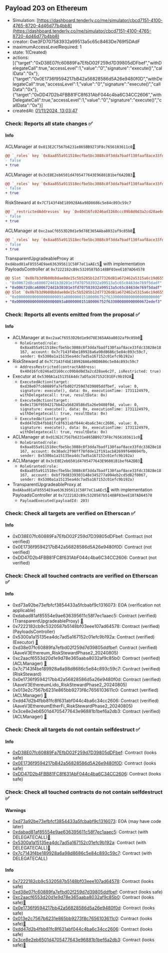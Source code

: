 ## Payload 203 on Ethereum

- Simulation: [https://dashboard.tenderly.co/me/simulator/cbcd7151-4100-4765-8720-4d46d77b4bb8](https://dashboard.tenderly.co/me/simulator/cbcd7151-4100-4765-8720-4d46d77b4bb8)
- creator: 0xe3FD707583932a99513a5c65c8463De769f5DAdF
- maximumAccessLevelRequired: 1
- state: 1(Created)
- actions: [{"target":"0xD38E07fc60889Fa7EfbD02F259d7D39805dDFbef","withDelegateCall":true,"accessLevel":1,"value":"0","signature":"execute()","callData":"0x"},{"target":"0x0E1736f9594217bB42a56828586d5A26e9480f0D","withDelegateCall":true,"accessLevel":1,"value":"0","signature":"execute()","callData":"0x"},{"target":"0xDD47D2b4FBB81FC8f631AbF044c4ba6C34CC2606","withDelegateCall":true,"accessLevel":1,"value":"0","signature":"execute()","callData":"0x"}]
- createdAt: [01/11/2024, 13:03:47](https://etherscan.io/tx/0x471b2bcb571df269747ab0426295ab950433898e44af6f64127d522daa86a00c)

### Check: Reports all state changes :white_check_mark:

#### Info


ACLManager at `0x013E2C7567b6231e865BB9273F8c7656103611c0`[:ghost:](https://github.com/bgd-labs/aave-address-book "AaveV3EthereumLido.ACL_MANAGER")
```diff
@@ `_roles` key `0x8aa855a911518ecfbe5bc3088c8f3dda7badf130faaf8ace33fdc33828e18167.members.0x30adc2f98ff78fdde12f191acb82699f640694fb` @@
- false
+ true
```

ACLManager at `0x3cE8E2eb6501d4705477643E96881B1bef6A2DB3`[:ghost:](https://github.com/bgd-labs/aave-address-book "AaveV3EthereumEtherFi.ACL_MANAGER")
```diff
@@ `_roles` key `0x8aa855a911518ecfbe5bc3088c8f3dda7badf130faaf8ace33fdc33828e18167.members.0xbf79d8339303148e345277a994eb2cd5d82f0067` @@
- false
+ true
```

RiskSteward at `0x7C7143f4bE189928A6a98D8686c5e84c893c59c7`
```diff
@@ `_restrictedAddresses` key `0x40d16fc0246ad3160ccc09b8d0d3a2cd28ae6c2f` @@
- false
+ true
```

ACLManager at `0xc2aaCf6553D20d1e9d78E365AAba8032af9c85b0`[:ghost:](https://github.com/bgd-labs/aave-address-book "AaveV3Ethereum.ACL_MANAGER")
```diff
@@ `_roles` key `0x8aa855a911518ecfbe5bc3088c8f3dda7badf130faaf8ace33fdc33828e18167.members.0x7c7143f4be189928a6a98d8686c5e84c893c59c7` @@
- false
+ true
```

TransparentUpgradeableProxy at `0xdAbad81aF85554E9ae636395611C58F7eC1aAEc5`[:ghost:](https://github.com/bgd-labs/aave-address-book "GovernanceV3Ethereum.PAYLOADS_CONTROLLER") with implementation PayloadsController at `0x7222182cB9c5320587b5148BF03eeE107AD64578`
```diff
@@ Slot `0x0b7b3d9b00b8dae8de15c5b5285b12d77326d81a672462a5315a6c19d655969c` @@
- "0x00672d8ca6006724d1b30201e3fd707583932a99513a5c65c8463de769f5dadf"
+ "0x00672d8ca6006724d1b30301e3fd707583932a99513a5c65c8463de769f5dadf"
@@ Slot `0x0b7b3d9b00b8dae8de15c5b5285b12d77326d81a672462a5315a6c19d655969d` @@
- "0x000000000000000000093a800000015180006752f63300000000000000000000"
+ "0x000000000000000000093a800000015180006752f633000000000000672edef3"
```


### Check: Reports all events emitted from the proposal :white_check_mark:

#### Info

- ACLManager at `0xc2aaCf6553D20d1e9d78E365AAba8032af9c85b0`[:ghost:](https://github.com/bgd-labs/aave-address-book "AaveV3Ethereum.ACL_MANAGER")
  - `RoleGranted(role: 0x8aa855a911518ecfbe5bc3088c8f3dda7badf130faaf8ace33fdc33828e18167, account: 0x7c7143f4be189928a6a98d8686c5e84c893c59c7, sender: 0x5300a1a15135ea4dc7ad5a167152c01efc9b192a)`
- RiskSteward at `0x7C7143f4bE189928A6a98D8686c5e84c893c59c7`
  - `AddressRestricted(contractAddress: 0x40d16fc0246ad3160ccc09b8d0d3a2cd28ae6c2f, isRestricted: true)`
- Executor at `0x5300A1a15135EA4dc7aD5a167152C01EFc9b192A`[:ghost:](https://github.com/bgd-labs/aave-address-book "AaveV2Ethereum.POOL_ADMIN, AaveV2EthereumAMM.POOL_ADMIN, AaveV3Ethereum.ACL_ADMIN, AaveV3EthereumEtherFi.ACL_ADMIN, AaveV3EthereumLido.ACL_ADMIN, GovernanceV3Ethereum.EXECUTOR_LVL_1")
  - `ExecutedAction(target: 0xd38e07fc60889fa7efbd02f259d7d39805ddfbef, value: 0, signature: execute(), data: 0x, executionTime: 1731124979, withDelegatecall: true, resultData: 0x)`
  - `ExecutedAction(target: 0x0e1736f9594217bb42a56828586d5a26e9480f0d, value: 0, signature: execute(), data: 0x, executionTime: 1731124979, withDelegatecall: true, resultData: 0x)`
  - `ExecutedAction(target: 0xdd47d2b4fbb81fc8f631abf044c4ba6c34cc2606, value: 0, signature: execute(), data: 0x, executionTime: 1731124979, withDelegatecall: true, resultData: 0x)`
- ACLManager at `0x013E2C7567b6231e865BB9273F8c7656103611c0`[:ghost:](https://github.com/bgd-labs/aave-address-book "AaveV3EthereumLido.ACL_MANAGER")
  - `RoleGranted(role: 0x8aa855a911518ecfbe5bc3088c8f3dda7badf130faaf8ace33fdc33828e18167, account: 0x30adc2f98ff78fdde12f191acb82699f640694fb, sender: 0x5300a1a15135ea4dc7ad5a167152c01efc9b192a)`
- ACLManager at `0x3cE8E2eb6501d4705477643E96881B1bef6A2DB3`[:ghost:](https://github.com/bgd-labs/aave-address-book "AaveV3EthereumEtherFi.ACL_MANAGER")
  - `RoleGranted(role: 0x8aa855a911518ecfbe5bc3088c8f3dda7badf130faaf8ace33fdc33828e18167, account: 0xbf79d8339303148e345277a994eb2cd5d82f0067, sender: 0x5300a1a15135ea4dc7ad5a167152c01efc9b192a)`
- TransparentUpgradeableProxy at `0xdAbad81aF85554E9ae636395611C58F7eC1aAEc5`[:ghost:](https://github.com/bgd-labs/aave-address-book "GovernanceV3Ethereum.PAYLOADS_CONTROLLER") with implementation PayloadsController at `0x7222182cB9c5320587b5148BF03eeE107AD64578`
  - `PayloadExecuted(payloadId: 203)`

### Check: Check all targets are verified on Etherscan :white_check_mark:

#### Info

- 0xD38E07fc60889Fa7EfbD02F259d7D39805dDFbef: Contract (not verified) 
- 0x0E1736f9594217bB42a56828586d5A26e9480f0D: Contract (not verified) 
- 0xDD47D2b4FBB81FC8f631AbF044c4ba6C34CC2606: Contract (not verified) 

### Check: Check all touched contracts are verified on Etherscan :white_check_mark:

#### Info

- 0xd73a92be73efbfcf3854433a5fcbabf9c1316073: EOA (verification not applicable)
- 0xdabad81af85554e9ae636395611c58f7ec1aaec5: Contract (verified) (TransparentUpgradeableProxy) [:ghost:](https://github.com/bgd-labs/aave-address-book "GovernanceV3Ethereum.PAYLOADS_CONTROLLER")
- 0x7222182cb9c5320587b5148bf03eee107ad64578: Contract (verified) (PayloadsController) 
- 0x5300a1a15135ea4dc7ad5a167152c01efc9b192a: Contract (verified) (Executor) [:ghost:](https://github.com/bgd-labs/aave-address-book "AaveV2Ethereum.POOL_ADMIN, AaveV2EthereumAMM.POOL_ADMIN, AaveV3Ethereum.ACL_ADMIN, AaveV3EthereumEtherFi.ACL_ADMIN, AaveV3EthereumLido.ACL_ADMIN, GovernanceV3Ethereum.EXECUTOR_LVL_1")
- 0xd38e07fc60889fa7efbd02f259d7d39805ddfbef: Contract (verified) (AaveV3Ethereum_RiskStewardPhase2_20240805) 
- 0xc2aacf6553d20d1e9d78e365aaba8032af9c85b0: Contract (verified) (ACLManager) [:ghost:](https://github.com/bgd-labs/aave-address-book "AaveV3Ethereum.ACL_MANAGER")
- 0x7c7143f4be189928a6a98d8686c5e84c893c59c7: Contract (verified) (RiskSteward) 
- 0x0e1736f9594217bb42a56828586d5a26e9480f0d: Contract (verified) (AaveV3EthereumLido_RiskStewardPhase2_20240805) 
- 0x013e2c7567b6231e865bb9273f8c7656103611c0: Contract (verified) (ACLManager) [:ghost:](https://github.com/bgd-labs/aave-address-book "AaveV3EthereumLido.ACL_MANAGER")
- 0xdd47d2b4fbb81fc8f631abf044c4ba6c34cc2606: Contract (verified) (AaveV3EthereumEtherFi_RiskStewardPhase2_20240805) 
- 0x3ce8e2eb6501d4705477643e96881b1bef6a2db3: Contract (verified) (ACLManager) [:ghost:](https://github.com/bgd-labs/aave-address-book "AaveV3EthereumEtherFi.ACL_MANAGER")

### Check: Check all targets do not contain selfdestruct :white_check_mark:

#### Info

- [0xD38E07fc60889Fa7EfbD02F259d7D39805dDFbef](https://etherscan.io/address/0xD38E07fc60889Fa7EfbD02F259d7D39805dDFbef): Contract (looks safe)
- [0x0E1736f9594217bB42a56828586d5A26e9480f0D](https://etherscan.io/address/0x0E1736f9594217bB42a56828586d5A26e9480f0D): Contract (looks safe)
- [0xDD47D2b4FBB81FC8f631AbF044c4ba6C34CC2606](https://etherscan.io/address/0xDD47D2b4FBB81FC8f631AbF044c4ba6C34CC2606): Contract (looks safe)

### Check: Check all touched contracts do not contain selfdestruct :white_check_mark:

#### Warnings

- [0xd73a92be73efbfcf3854433a5fcbabf9c1316073](https://etherscan.io/address/0xd73a92be73efbfcf3854433a5fcbabf9c1316073): EOA (may have code later)
- [0xdabad81af85554e9ae636395611c58f7ec1aaec5](https://etherscan.io/address/0xdabad81af85554e9ae636395611c58f7ec1aaec5): Contract (with DELEGATECALL)[:ghost:](https://github.com/bgd-labs/aave-address-book "GovernanceV3Ethereum.PAYLOADS_CONTROLLER")
- [0x5300a1a15135ea4dc7ad5a167152c01efc9b192a](https://etherscan.io/address/0x5300a1a15135ea4dc7ad5a167152c01efc9b192a): Contract (with DELEGATECALL)[:ghost:](https://github.com/bgd-labs/aave-address-book "AaveV2Ethereum.POOL_ADMIN, AaveV2EthereumAMM.POOL_ADMIN, AaveV3Ethereum.ACL_ADMIN, AaveV3EthereumEtherFi.ACL_ADMIN, AaveV3EthereumLido.ACL_ADMIN, GovernanceV3Ethereum.EXECUTOR_LVL_1")
- [0x7c7143f4be189928a6a98d8686c5e84c893c59c7](https://etherscan.io/address/0x7c7143f4be189928a6a98d8686c5e84c893c59c7): Contract (with DELEGATECALL)

#### Info

- [0x7222182cb9c5320587b5148bf03eee107ad64578](https://etherscan.io/address/0x7222182cb9c5320587b5148bf03eee107ad64578): Contract (looks safe)
- [0xd38e07fc60889fa7efbd02f259d7d39805ddfbef](https://etherscan.io/address/0xd38e07fc60889fa7efbd02f259d7d39805ddfbef): Contract (looks safe)
- [0xc2aacf6553d20d1e9d78e365aaba8032af9c85b0](https://etherscan.io/address/0xc2aacf6553d20d1e9d78e365aaba8032af9c85b0): Contract (looks safe)[:ghost:](https://github.com/bgd-labs/aave-address-book "AaveV3Ethereum.ACL_MANAGER")
- [0x0e1736f9594217bb42a56828586d5a26e9480f0d](https://etherscan.io/address/0x0e1736f9594217bb42a56828586d5a26e9480f0d): Contract (looks safe)
- [0x013e2c7567b6231e865bb9273f8c7656103611c0](https://etherscan.io/address/0x013e2c7567b6231e865bb9273f8c7656103611c0): Contract (looks safe)[:ghost:](https://github.com/bgd-labs/aave-address-book "AaveV3EthereumLido.ACL_MANAGER")
- [0xdd47d2b4fbb81fc8f631abf044c4ba6c34cc2606](https://etherscan.io/address/0xdd47d2b4fbb81fc8f631abf044c4ba6c34cc2606): Contract (looks safe)
- [0x3ce8e2eb6501d4705477643e96881b1bef6a2db3](https://etherscan.io/address/0x3ce8e2eb6501d4705477643e96881b1bef6a2db3): Contract (looks safe)[:ghost:](https://github.com/bgd-labs/aave-address-book "AaveV3EthereumEtherFi.ACL_MANAGER")


